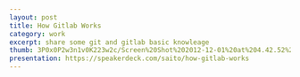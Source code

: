 ```yaml
---
layout: post
title: How Gitlab Works
category: work
excerpt: share some git and gitlab basic knowleage
thumb: 3P0x0P2w3n1v0K223w2c/Screen%20Shot%202012-12-01%20at%204.42.52%20PM.png
presentation: https://speakerdeck.com/saito/how-gitlab-works
---
```

